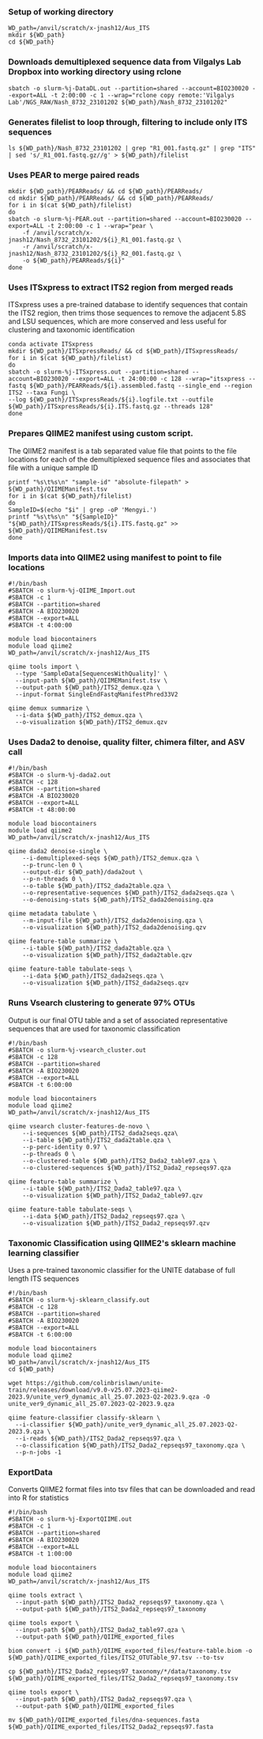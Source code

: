 ### Setup of working directory
```
WD_path=/anvil/scratch/x-jnash12/Aus_ITS
mkdir ${WD_path}
cd ${WD_path}
```

### Downloads demultiplexed sequence data from Vilgalys Lab Dropbox into working directory using rclone
```
sbatch -o slurm-%j-DataDL.out --partition=shared --account=BIO230020 --export=ALL -t 2:00:00 -c 1 --wrap="rclone copy remote:'Vilgalys Lab'/NGS_RAW/Nash_8732_23101202 ${WD_path}/Nash_8732_23101202"
```

### Generates filelist to loop through, filtering to include only ITS sequences
```
ls ${WD_path}/Nash_8732_23101202 | grep "R1_001.fastq.gz" | grep "ITS" | sed 's/_R1_001.fastq.gz//g' > ${WD_path}/filelist
```

### Uses PEAR to merge paired reads
```
mkdir ${WD_path}/PEARReads/ && cd ${WD_path}/PEARReads/
cd mkdir ${WD_path}/PEARReads/ && cd ${WD_path}/PEARReads/
for i in $(cat ${WD_path}/filelist)
do
sbatch -o slurm-%j-PEAR.out --partition=shared --account=BIO230020 --export=ALL -t 2:00:00 -c 1 --wrap="pear \
	-f /anvil/scratch/x-jnash12/Nash_8732_23101202/${i}_R1_001.fastq.gz \
	-r /anvil/scratch/x-jnash12/Nash_8732_23101202/${i}_R2_001.fastq.gz \
	-o ${WD_path}/PEARReads/${i}"
done
```

### Uses ITSxpress to extract ITS2 region from merged reads
ITSxpress uses a pre-trained database to identify sequences that contain the ITS2 region, then trims those sequences to remove the adjacent 5.8S and LSU sequences, which are more conserved and less useful for clustering and taxonomic identification
```
conda activate ITSxpress
mkdir ${WD_path}/ITSxpressReads/ && cd ${WD_path}/ITSxpressReads/
for i in $(cat ${WD_path}/filelist)
do
sbatch -o slurm-%j-ITSxpress.out --partition=shared --account=BIO230020 --export=ALL -t 24:00:00 -c 128 --wrap="itsxpress --fastq ${WD_path}/PEARReads/${i}.assembled.fastq --single_end --region ITS2 --taxa Fungi \
--log ${WD_path}/ITSxpressReads/${i}.logfile.txt --outfile ${WD_path}/ITSxpressReads/${i}.ITS.fastq.gz --threads 128"
done
```

### Prepares QIIME2 manifest using custom script.
The QIIME2 manifest is a tab separated value file that points to the file locations for each of the demultiplexed sequence files and associates that file with a unique sample ID
```
printf "%s\t%s\n" "sample-id" "absolute-filepath" > ${WD_path}/QIIMEManifest.tsv
for i in $(cat ${WD_path}/filelist)
do
SampleID=$(echo "$i" | grep -oP 'Mengyi.')
printf "%s\t%s\n" "${SampleID}" "${WD_path}/ITSxpressReads/${i}.ITS.fastq.gz" >> ${WD_path}/QIIMEManifest.tsv
done
```

### Imports data into QIIME2 using manifest to point to file locations
```
#!/bin/bash
#SBATCH -o slurm-%j-QIIME_Import.out
#SBATCH -c 1
#SBATCH --partition=shared 
#SBATCH -A BIO230020
#SBATCH --export=ALL
#SBATCH -t 4:00:00

module load biocontainers
module load qiime2
WD_path=/anvil/scratch/x-jnash12/Aus_ITS

qiime tools import \
  --type 'SampleData[SequencesWithQuality]' \
  --input-path ${WD_path}/QIIMEManifest.tsv \
  --output-path ${WD_path}/ITS2_demux.qza \
  --input-format SingleEndFastqManifestPhred33V2

qiime demux summarize \
  --i-data ${WD_path}/ITS2_demux.qza \
  --o-visualization ${WD_path}/ITS2_demux.qzv

 ```

### Uses Dada2 to denoise, quality filter, chimera filter, and ASV call
```
#!/bin/bash
#SBATCH -o slurm-%j-dada2.out
#SBATCH -c 128
#SBATCH --partition=shared 
#SBATCH -A BIO230020
#SBATCH --export=ALL
#SBATCH -t 48:00:00

module load biocontainers
module load qiime2
WD_path=/anvil/scratch/x-jnash12/Aus_ITS

qiime dada2 denoise-single \
	--i-demultiplexed-seqs ${WD_path}/ITS2_demux.qza \
	--p-trunc-len 0 \
	--output-dir ${WD_path}/dada2out \
	--p-n-threads 0 \
	--o-table ${WD_path}/ITS2_dada2table.qza \
	--o-representative-sequences ${WD_path}/ITS2_dada2seqs.qza \
	--o-denoising-stats ${WD_path}/ITS2_dada2denoising.qza

qiime metadata tabulate \
	--m-input-file ${WD_path}/ITS2_dada2denoising.qza \
	--o-visualization ${WD_path}/ITS2_dada2denoising.qzv

qiime feature-table summarize \
	--i-table ${WD_path}/ITS2_dada2table.qza \
	--o-visualization ${WD_path}/ITS2_dada2table.qzv

qiime feature-table tabulate-seqs \
	--i-data ${WD_path}/ITS2_dada2seqs.qza \
	--o-visualization ${WD_path}/ITS2_dada2seqs.qzv
```


### Runs Vsearch clustering to generate 97% OTUs
Output is our final OTU table and a set of associated representative sequences that are used for taxonomic classification
```
#!/bin/bash
#SBATCH -o slurm-%j-vsearch_cluster.out
#SBATCH -c 128
#SBATCH --partition=shared 
#SBATCH -A BIO230020
#SBATCH --export=ALL
#SBATCH -t 6:00:00

module load biocontainers
module load qiime2
WD_path=/anvil/scratch/x-jnash12/Aus_ITS

qiime vsearch cluster-features-de-novo \
	--i-sequences ${WD_path}/ITS2_dada2seqs.qza\
	--i-table ${WD_path}/ITS2_dada2table.qza \
	--p-perc-identity 0.97 \
	--p-threads 0 \
	--o-clustered-table ${WD_path}/ITS2_Dada2_table97.qza \
	--o-clustered-sequences ${WD_path}/ITS2_Dada2_repseqs97.qza

qiime feature-table summarize \
	--i-table ${WD_path}/ITS2_Dada2_table97.qza \
	--o-visualization ${WD_path}/ITS2_Dada2_table97.qzv

qiime feature-table tabulate-seqs \
	--i-data ${WD_path}/ITS2_Dada2_repseqs97.qza \
	--o-visualization ${WD_path}/ITS2_Dada2_repseqs97.qzv
```

### Taxonomic Classification using QIIME2's sklearn machine learning classifier
Uses a pre-trained taxonomic classifier for the UNITE database of full length ITS sequences
```
#!/bin/bash
#SBATCH -o slurm-%j-sklearn_classify.out
#SBATCH -c 128
#SBATCH --partition=shared 
#SBATCH -A BIO230020
#SBATCH --export=ALL
#SBATCH -t 6:00:00

module load biocontainers
module load qiime2
WD_path=/anvil/scratch/x-jnash12/Aus_ITS
cd ${WD_path}

wget https://github.com/colinbrislawn/unite-train/releases/download/v9.0-v25.07.2023-qiime2-2023.9/unite_ver9_dynamic_all_25.07.2023-Q2-2023.9.qza -O unite_ver9_dynamic_all_25.07.2023-Q2-2023.9.qza

qiime feature-classifier classify-sklearn \
  --i-classifier ${WD_path}/unite_ver9_dynamic_all_25.07.2023-Q2-2023.9.qza \
  --i-reads ${WD_path}/ITS2_Dada2_repseqs97.qza \
  --o-classification ${WD_path}/ITS2_Dada2_repseqs97_taxonomy.qza \
  --p-n-jobs -1
```

### ExportData
Converts QIIME2 format files into tsv files that can be downloaded and read into R for statistics
```
#!/bin/bash
#SBATCH -o slurm-%j-ExportQIIME.out
#SBATCH -c 1
#SBATCH --partition=shared 
#SBATCH -A BIO230020
#SBATCH --export=ALL
#SBATCH -t 1:00:00

module load biocontainers
module load qiime2
WD_path=/anvil/scratch/x-jnash12/Aus_ITS

qiime tools extract \
  --input-path ${WD_path}/ITS2_Dada2_repseqs97_taxonomy.qza \
  --output-path ${WD_path}/ITS2_Dada2_repseqs97_taxonomy

qiime tools export \
  --input-path ${WD_path}/ITS2_Dada2_table97.qza \
  --output-path ${WD_path}/QIIME_exported_files

biom convert -i ${WD_path}/QIIME_exported_files/feature-table.biom -o ${WD_path}/QIIME_exported_files/ITS2_OTUTable_97.tsv --to-tsv

cp ${WD_path}/ITS2_Dada2_repseqs97_taxonomy/*/data/taxonomy.tsv ${WD_path}/QIIME_exported_files/ITS2_Dada2_repseqs97_taxonomy.tsv

qiime tools export \
  --input-path ${WD_path}/ITS2_Dada2_repseqs97.qza \
  --output-path ${WD_path}/QIIME_exported_files

mv ${WD_path}/QIIME_exported_files/dna-sequences.fasta ${WD_path}/QIIME_exported_files/ITS2_Dada2_repseqs97.fasta

```